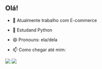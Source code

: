 ## Olá! 

- 🔭  Atualmente trabalho com E-commerce
- 🌱 Estudand  Python
- 😄 Pronouns:  ela/dela 

- 📫 Como chegar até mim:
<div> 
  <a href="https://instagram.com/beatrizcintraa" target="_blank"><img src="https://img.shields.io/badge/-Instagram-%23E4405F?style=for-the-badge&logo=instagram&logoColor=white" target="_blank"></a>
  <a href="https://www.linkedin.com/in/beatriz-cintra-4ab019117" target="_blank"><img src="https://img.shields.io/badge/-LinkedIn-%230077B5?style=for-the-badge&logo=linkedin&logoColor=white" target="_blank"></a>
  
</div>
